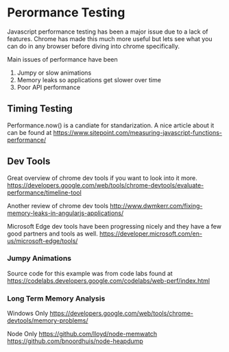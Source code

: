 # Perormance Testing

Javascript performance testing has been a major issue due to a lack of features.  Chrome has made this much more useful but lets see what you can do in any browser before diving into chrome specifically.

Main issues of performance have been

1.  Jumpy or slow animations
2.  Memory leaks so applications get slower over time
3.  Poor API performance

## Timing Testing
Performance.now()  is a candiate for standarization.  A nice article about it can be found at https://www.sitepoint.com/measuring-javascript-functions-performance/

## Dev Tools
Great overview of chrome dev tools if you want to look into it more.
https://developers.google.com/web/tools/chrome-devtools/evaluate-performance/timeline-tool

Another review of chrome dev tools
http://www.dwmkerr.com/fixing-memory-leaks-in-angularjs-applications/

Microsoft Edge dev tools have been progressing nicely and they have a few good partners and tools as well.
https://developer.microsoft.com/en-us/microsoft-edge/tools/

### Jumpy Animations

Source code for this example was from code labs found at 
https://codelabs.developers.google.com/codelabs/web-perf/index.html

### Long Term Memory Analysis

Windows Only
https://developers.google.com/web/tools/chrome-devtools/memory-problems/

Node Only
https://github.com/lloyd/node-memwatch
https://github.com/bnoordhuis/node-heapdump

